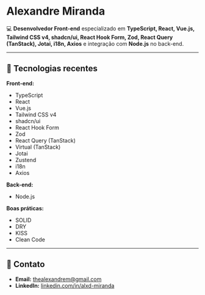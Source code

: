 # Alexandre Miranda

💻 **Desenvolvedor Front-end** especializado em **TypeScript, React, Vue.js, Tailwind CSS v4, shadcn/ui, React Hook Form, Zod, React Query (TanStack), Jotai, i18n, Axios** e integração com **Node.js** no back-end.

---

## 🚀 Tecnologias recentes

**Front-end:**  
- TypeScript  
- React  
- Vue.js  
- Tailwind CSS v4  
- shadcn/ui  
- React Hook Form  
- Zod  
- React Query (TanStack)
- Virtual (TanStack) 
- Jotai
- Zustend
- i18n  
- Axios  

**Back-end:**  
- Node.js  

**Boas práticas:**  
- SOLID  
- DRY  
- KISS  
- Clean Code

---

## 📲 Contato
- **Email:** [thealexandrem@gmail.com](mailto:thealexandrem@gmail.com)  
- **LinkedIn:** [linkedin.com/in/alxd-miranda](https://www.linkedin.com/in/alxd-miranda/)  
